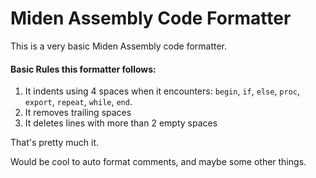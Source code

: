 # Miden Assembly Code Formatter

This is a very basic Miden Assembly code formatter. 

#### Basic Rules this formatter follows:
1) It indents using 4 spaces when it encounters: `begin`, `if`, `else`, `proc`, `export`, `repeat`, `while`, `end`.
2) It removes trailing spaces
3) It deletes lines with more than 2 empty spaces

That's pretty much it. 

Would be cool to auto format comments, and maybe some other things. 

